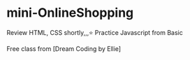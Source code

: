 # mini-OnlineShopping

Review HTML, CSS shortly,,,⭐️
Practice Javascript from Basic 

Free class from [Dream Coding by Ellie]
